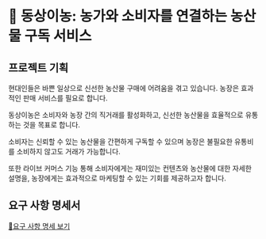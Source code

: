 # 🥦 동상이농: 농가와 소비자를 연결하는 농산물 구독 서비스

## 프로젝트 기획
현대인들은 바쁜 일상으로 신선한 농산물 구매에 어려움을 겪고 있습니다. 농장은 효과적인 판매 서비스를 필요로 합니다.
  
동상이농은 소비자와 농장 간의 직거래를 활성화하고, 신선한 농산물을 효율적으로 유통하는 것을 목표로 합니다.

소비자는 신뢰할 수 있는 농산물을 간편하게 구독할 수 있으며 농장은 불필요한 유통비를 소비하지 않고도 거래가 가능합니다.
  
또한 라이브 커머스 기능 통해 소비자에게는 재미있는 컨텐츠와 농산물에 대한 자세한 설명을, 농장에게는 효과적으로 마케팅할 수 있는 기회를 제공하고자 합니다.

## 요구 사항 명세서
[📝요구 사항 명세 보기](https://quark-smile-890.notion.site/38f9d7df97da41d0886c90cd95224ce2?pvs=4)
